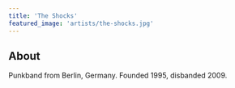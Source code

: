 ```yaml
---
title: 'The Shocks'
featured_image: 'artists/the-shocks.jpg'
---
```


## About

Punkband from Berlin, Germany. Founded 1995, disbanded 2009.
